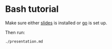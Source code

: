# Bash tutorial

Make sure either [slides](https://github.com/maaslalani/slides) is installed or [go](https://go.dev/) is set up.

Then run:
```
./presentation.md
```